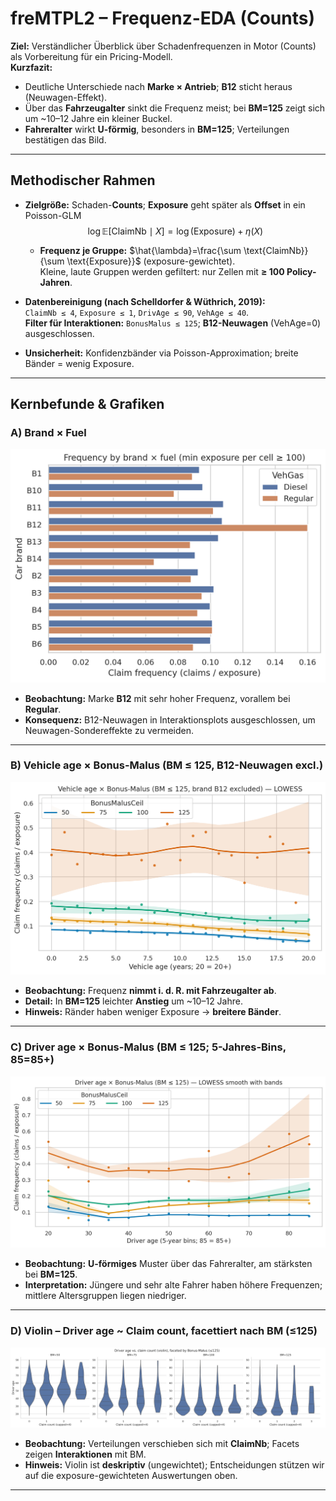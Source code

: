 # freMTPL2 – Frequenz-EDA (Counts)

**Ziel:** Verständlicher Überblick über Schadenfrequenzen in Motor (Counts) als Vorbereitung für ein Pricing-Modell.  
**Kurzfazit:**
- Deutliche Unterschiede nach **Marke × Antrieb**; **B12** sticht heraus (Neuwagen-Effekt).
- Über das **Fahrzeugalter** sinkt die Frequenz meist; bei **BM=125** zeigt sich um ~10–12 Jahre ein kleiner Buckel.
- **Fahreralter** wirkt **U-förmig**, besonders in **BM=125**; Verteilungen bestätigen das Bild.

---

## Methodischer Rahmen 

- **Zielgröße:** Schaden-**Counts**; **Exposure** geht später als **Offset** in ein Poisson-GLM  
  $$
  \log \mathbb{E}[\text{ClaimNb} \mid X] = \log(\text{Exposure}) + \eta(X)
  $$
  

  - **Frequenz je Gruppe:** $\hat{\lambda}=\frac{\sum \text{ClaimNb}}{\sum \text{Exposure}}$ (exposure-gewichtet).  
  Kleine, laute Gruppen werden gefiltert: nur Zellen mit **≥ 100 Policy-Jahren**.
- **Datenbereinigung (nach Schelldorfer & Wüthrich, 2019):**  
  `ClaimNb ≤ 4`, `Exposure ≤ 1`, `DrivAge ≤ 90`, `VehAge ≤ 40`.  
  **Filter für Interaktionen:** `BonusMalus ≤ 125`; **B12-Neuwagen** (VehAge=0) ausgeschlossen.
- **Unsicherheit:** Konfidenzbänder via Poisson-Approximation; breite Bänder = wenig Exposure.

---

## Kernbefunde & Grafiken

### A) Brand × Fuel
![Brand × Fuel](reports/figs/A_brand_fuel.png)

- **Beobachtung:** Marke **B12** mit sehr hoher Frequenz, vorallem bei **Regular**.  
- **Konsequenz:** B12-Neuwagen in Interaktionsplots ausgeschlossen, um Neuwagen-Sondereffekte zu vermeiden.

---

### B) Vehicle age × Bonus-Malus (BM ≤ 125, B12-Neuwagen excl.)
![VehAge × BM](reports/figs/B_vehage_bm_lowess.png)

- **Beobachtung:** Frequenz **nimmt i. d. R. mit Fahrzeugalter ab**.  
- **Detail:** In **BM=125** leichter **Anstieg** um ~10–12 Jahre.  
- **Hinweis:** Ränder haben weniger Exposure → **breitere Bänder**.

---

### C) Driver age × Bonus-Malus (BM ≤ 125; 5-Jahres-Bins, 85=85+)
![DrivAge × BM](reports/figs/C_drivage_bm_lowess_weighted.png)

- **Beobachtung:** **U-förmiges** Muster über das Fahreralter, am stärksten bei **BM=125**.  
- **Interpretation:** Jüngere und sehr alte Fahrer haben höhere Frequenzen; mittlere Altersgruppen liegen niedriger.

---

### D) Violin – Driver age ~ Claim count, facettiert nach BM (≤125)
![Violin DrivAge ~ ClaimNb](reports/figs/D_violin_drivage_claims_by_bm.png)

- **Beobachtung:** Verteilungen verschieben sich mit **ClaimNb**; Facets zeigen **Interaktionen** mit BM.  
- **Hinweis:** Violin ist **deskriptiv** (ungewichtet); Entscheidungen stützen wir auf die exposure-gewichteten Auswertungen oben.

---
<!--
## Implikationen für die Modellierung

- **Baseline:** Poisson-GLM für **Counts** mit **log(Exposure) als Offset**.  
- **Form der Effekte:**
  - **Fahreralter:** nahe **monoton/U-förmig** → **Splines (GAM)** oder **monotone Constraints** im Boosting plausibel.
  - **Fahrzeugalter:** meist fallend → einfache Terme möglich; Splines prüfen.
  - **BM-Interaktionen:** sichtbar → ausgewählte Interaktionen modellieren bzw. additive Modelle mit Interaktionstermen nutzen.
- **Kategorische Features:** Low/Mid-Card → **One-Hot** (ggf. „Other“ für seltene Klassen); High-Card → **Target-Encoding out-of-fold** (Leckage vermeiden).

---

## Was wir **nicht** tun

- Keine Rohdaten im Repo; keine personenbezogenen Aussagen.  
- Keine regulatorischen Claims (IFRS/SII).  
- Keine Ziel-Leckage (Encodings später strikt **OOF**).

---

## Nächster Schritt

**Poisson-GLM (Baseline)** mit **Kalibrierungs-Plot** (Reliability) und **Lift/Gini** (OOF). Danach Vergleich mit **GAM** (Splines) und **Boosting** (Poisson/Tweedie); optional **EBM** oder **monotone LightGBM**.
-->
